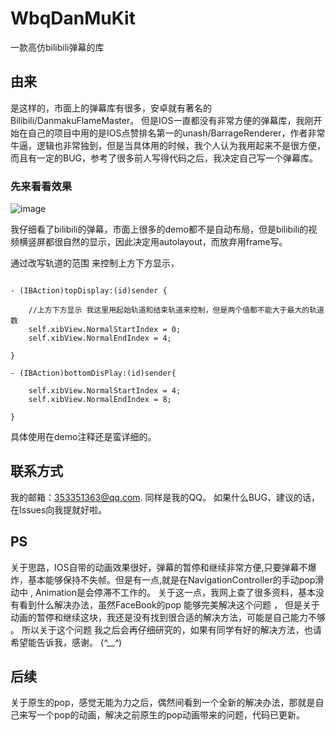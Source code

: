 # WbqDanMuKit
一款高仿bilibili弹幕的库

## 由来
是这样的，市面上的弹幕库有很多，安卓就有著名的Bilibili/DanmakuFlameMaster。
但是IOS一直都没有非常方便的弹幕库，我刚开始在自己的项目中用的是IOS点赞排名第一的unash/BarrageRenderer，作者非常牛逼，逻辑也非常独到，但是当具体用的时候，我个人认为我用起来不是很方便，而且有一定的BUG，参考了很多前人写得代码之后，我决定自己写一个弹幕库。

### 先来看看效果
![image](https://github.com/Wbqqqq/WbqDanMuKit/blob/master/Effect.gif)

我仔细看了bilibili的弹幕，市面上很多的demo都不是自动布局，但是bilibili的视频横竖屏都很自然的显示，因此决定用autolayout，而放弃用frame写。

通过改写轨道的范围 来控制上方下方显示，

<pre><code>
- (IBAction)topDisplay:(id)sender {
    
    //上方下方显示 我这里用起始轨道和结束轨道来控制，但是两个值都不能大于最大的轨道数
    self.xibView.NormalStartIndex = 0;
    self.xibView.NormalEndIndex = 4;
 
}

- (IBAction)bottomDisPlay:(id)sender{
    
    self.xibView.NormalStartIndex = 4;
    self.xibView.NormalEndIndex = 8;
    
}
</code></pre>


具体使用在demo注释还是蛮详细的。

## 联系方式

我的邮箱：353351363@qq.com. 同样是我的QQ。 如果什么BUG、建议的话，在Issues向我提就好啦。 

## PS
关于思路，IOS自带的动画效果很好，弹幕的暂停和继续非常方便,只要弹幕不爆炸，基本能够保持不失帧。但是有一点,就是在NavigationController的手动pop滑动中 , Animation是会停滞不工作的。 关于这一点，我网上查了很多资料，基本没有看到什么解决办法，虽然FaceBook的pop 能够完美解决这个问题 ， 但是关于动画的暂停和继续这块，我还是没有找到很合适的解决方法，可能是自己能力不够 。 所以关于这个问题 我之后会再仔细研究的，如果有同学有好的解决方法，也请希望能告诉我，感谢。 (*^__^*)  

## 后续
关于原生的pop，感觉无能为力之后，偶然间看到一个全新的解决办法，那就是自己来写一个pop的动画，解决之前原生的pop动画带来的问题，代码已更新。






